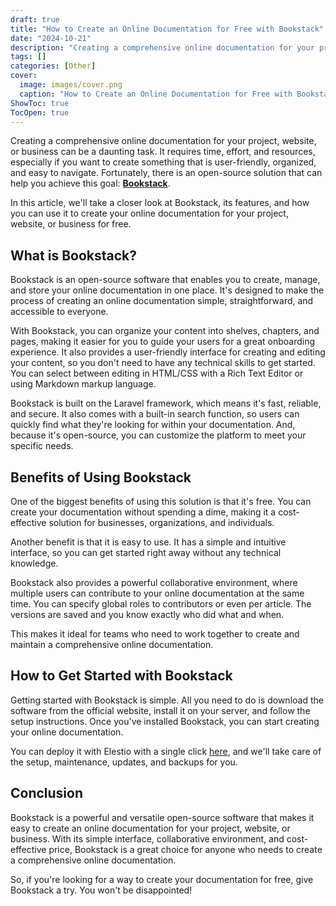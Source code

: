 ```yaml
---
draft: true
title: "How to Create an Online Documentation for Free with Bookstack"
date: "2024-10-21"
description: "Creating a comprehensive online documentation for your project, website, or business can be a daunting task. It requires time, effort, and resources, especially if you want to create something that is user-friendly, organized, and easy to navigate. Fortunately, there is an open-source solution that can help you achieve this goal:"
tags: []
categories: [Other]
cover:
  image: images/cover.png
  caption: "How to Create an Online Documentation for Free with Bookstack"
ShowToc: true
TocOpen: true
---
```



Creating a comprehensive online documentation for your project, website, or business can be a daunting task. It requires time, effort, and resources, especially if you want to create something that is user\-friendly, organized, and easy to navigate. Fortunately, there is an open\-source solution that can help you achieve this goal: [**Bookstack**](https://www.bookstackapp.com/?ref=blog.elest.io).

In this article, we'll take a closer look at Bookstack, its features, and how you can use it to create your online documentation for your project, website, or business for free.

## What is Bookstack?

Bookstack is an open\-source software that enables you to create, manage, and store your online documentation in one place. It's designed to make the process of creating an online documentation simple, straightforward, and accessible to everyone.

With Bookstack, you can organize your content into shelves, chapters, and pages, making it easier for you to guide your users for a great onboarding experience. It also provides a user\-friendly interface for creating and editing your content, so you don't need to have any technical skills to get started. You can select between editing in HTML/CSS with a Rich Text Editor or using Markdown markup language.

Bookstack is built on the Laravel framework, which means it's fast, reliable, and secure. It also comes with a built\-in search function, so users can quickly find what they're looking for within your documentation. And, because it's open\-source, you can customize the platform to meet your specific needs.

## Benefits of Using Bookstack

One of the biggest benefits of using this solution is that it's free. You can create your documentation without spending a dime, making it a cost\-effective solution for businesses, organizations, and individuals.

Another benefit is that it is easy to use. It has a simple and intuitive interface, so you can get started right away without any technical knowledge.

Bookstack also provides a powerful collaborative environment, where multiple users can contribute to your online documentation at the same time. You can specify global roles to contributors or even per article. The versions are saved and you know exactly who did what and when.

This makes it ideal for teams who need to work together to create and maintain a comprehensive online documentation.

## How to Get Started with Bookstack

Getting started with Bookstack is simple. All you need to do is download the software from the official website, install it on your server, and follow the setup instructions. Once you've installed Bookstack, you can start creating your online documentation.

You can deploy it with Elestio with a single click [here](https://elest.io/open-source/bookstack?ref=blog.elest.io), and we'll take care of the setup, maintenance, updates, and backups for you.

## Conclusion

Bookstack is a powerful and versatile open\-source software that makes it easy to create an online documentation for your project, website, or business. With its simple interface, collaborative environment, and cost\-effective price, Bookstack is a great choice for anyone who needs to create a comprehensive online documentation.

So, if you're looking for a way to create your documentation for free, give Bookstack a try. You won't be disappointed!



